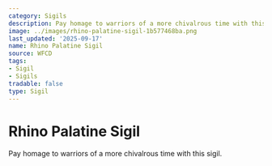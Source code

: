 ```yaml
---
category: Sigils
description: Pay homage to warriors of a more chivalrous time with this sigil.
image: ../images/rhino-palatine-sigil-1b577468ba.png
last_updated: '2025-09-17'
name: Rhino Palatine Sigil
source: WFCD
tags:
- Sigil
- Sigils
tradable: false
type: Sigil
---
```


# Rhino Palatine Sigil

Pay homage to warriors of a more chivalrous time with this sigil.

